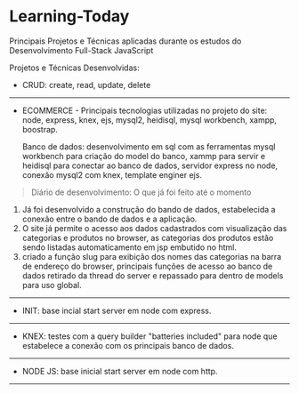 # Learning-Today
Principais Projetos e Técnicas aplicadas durante os estudos do Desenvolvimento Full-Stack JavaScript

Projetos e Técnicas Desenvolvidas:

- CRUD: create, read, update, delete
______

- ECOMMERCE - Principais tecnologias utilizadas no projeto do site: node, express, knex, ejs, mysql2, heidisql, mysql workbench, xampp, boostrap.

  Banco de dados: desenvolvimento em sql com as ferramentas mysql workbench para criação do model do banco, xammp para servir e heidisql para conectar ao banco de dados,           servidor express no node, conexão mysql2 com knex, template enginer ejs.
    
>Diário de desenvolvimento: O que já foi feito até o momento

1. Já foi desenvolvido a construção do bando de dados, estabelecida a conexão entre o bando de dados e a aplicação.
2. O site já permite o acesso aos dados cadastrados com visualização das categorias e produtos no browser, as categorias dos produtos estão sendo listadas automaticamento em jsp embutido no html.
3. criado a função slug para exibição dos nomes das categorias na barra de endereço do browser, principais funções de acesso ao banco de dados retirado da thread do server e repassado para dentro de models para uso global. 
______
  
- INIT: base incial start server em node com express.
______

- KNEX: testes com a query builder "batteries included" para node que estabelece a conexão com os principais banco de dados.
______

- NODE JS: base inicial start server em node com http.
______
